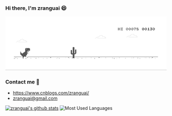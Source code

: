### Hi there, I'm zranguai 😄

<img src="dino.gif" alt="Hello world">

<!--
<p align="center"> 
  Visitor count<br>
  <img src="https://profile-counter.glitch.me/zranguai/count.svg" />
</p>
-->

<!--
**zranguai/zranguai** is a ✨ _special_ ✨ repository because its `README.md` (this file) appears on your GitHub profile.
Here are some ideas to get you started:

- 🔭 I’m currently working on ...
- 🌱 I’m currently learning ...
- 👯 I’m looking to collaborate on ...
- 🤔 I’m looking for help with ...
- 💬 Ask me about ...
- 📫 How to reach me: ...
- 😄 Pronouns: ...
- ⚡ Fun fact: ...
-->
### Contact me 💬
+ <https://www.cnblogs.com/zranguai/>
+ <zranguai@gmail.com>

[![zranguai's github stats](https://github-readme-stats.vercel.app/api?username=zranguai)](https://github.com/zranguai/github-readme-stats)
![Most Used Languages](https://github-readme-stats.vercel.app/api/top-langs/?username=zranguai&theme=light&layout=compact)
